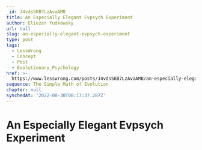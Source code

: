 ```yaml
---
_id: J4vdsSKB7LzAvaAMB
title: An Especially Elegant Evpsych Experiment
author: Eliezer Yudkowsky
url: null
slug: an-especially-elegant-evpsych-experiment
type: post
tags:
  - LessWrong
  - Concept
  - Post
  - Evolutionary_Psychology
href: >-
  https://www.lesswrong.com/posts/J4vdsSKB7LzAvaAMB/an-especially-elegant-evpsych-experiment
sequence: The Simple Math of Evolution
chapter: null
synchedAt: '2022-08-30T08:17:37.287Z'
---
```


# An Especially Elegant Evpsych Experiment
